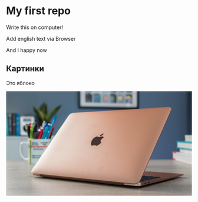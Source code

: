﻿# My first repo

Write this on computer!

Add english text via Browser

And I happy now

## Картинки
Это яблоко

![apple](assets/apple.jpg)